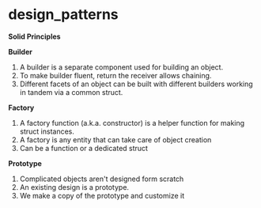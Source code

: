 # design_patterns

**Solid Principles**

**Builder**
1. A builder is a separate component used for building an object.
2. To make builder fluent, return the receiver allows chaining.
3. Different facets of an object can be built with different builders working in tandem via a common struct.

**Factory**
1. A factory function (a.k.a. constructor) is a helper function for making struct instances.
2. A factory is any entity that can take care of object creation
3. Can be a function or a dedicated struct

**Prototype**
1. Complicated objects aren't designed form scratch
2. An existing design is a prototype.
3. We make a copy of the prototype and customize it